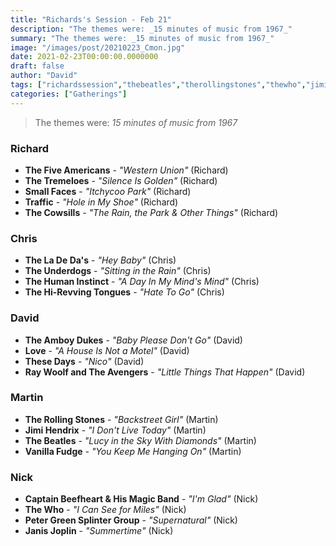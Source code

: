 ```yaml
---
title: "Richards's Session - Feb 21"
description: "The themes were: _15 minutes of music from 1967_"
summary: "The themes were: _15 minutes of music from 1967_"
image: "/images/post/20210223_Cmon.jpg"
date: 2021-02-23T00:00:00.0000000
draft: false
author: "David"
tags: ["richardssession","thebeatles","therollingstones","thewho","jimihendrix","petergreen","captainbeefheart","love","traffic","smallfaces","raywoolf","theladedas","janisjoplin","thesedays","thecowsills","thetremeloes","theunderdogs","vanillafudge","theamboydukes","thefiveamericans","thehumaninstinct","thehi-revvingtongues"]
categories: ["Gatherings"]
---
```

> The themes were: _15 minutes of music from 1967_
### Richard
- **The Five Americans** - _"Western Union"_ (Richard)
- **The Tremeloes** - _"Silence Is Golden"_ (Richard)
- **Small Faces** - _"Itchycoo Park"_ (Richard)
- **Traffic** - _"Hole in My Shoe"_ (Richard)
- **The Cowsills** - _"The Rain, the Park & Other Things"_ (Richard)
### Chris
- **The La De Da's** - _"Hey Baby"_ (Chris)
- **The Underdogs** - _"Sitting in the Rain"_ (Chris)
- **The Human Instinct** - _"A Day In My Mind's Mind"_ (Chris)
- **The Hi-Revving Tongues** - _"Hate To Go"_ (Chris)
### David
- **The Amboy Dukes** - _"Baby Please Don't Go"_ (David)
- **Love** - _"A House Is Not a Motel"_ (David)
- **These Days** - _"Nico"_ (David)
- **Ray Woolf and The Avengers** - _"Little Things That Happen"_ (David)
### Martin
- **The Rolling Stones** - _"Backstreet Girl"_ (Martin)
- **Jimi Hendrix** - _"I Don't Live Today"_ (Martin)
- **The Beatles** - _"Lucy in the Sky With Diamonds"_ (Martin)
- **Vanilla Fudge** - _"You Keep Me Hanging On"_ (Martin)
### Nick
- **Captain Beefheart & His Magic Band** - _"I'm Glad"_ (Nick)
- **The Who** - _"I Can See for Miles"_ (Nick)
- **Peter Green Splinter Group** - _"Supernatural"_ (Nick)
- **Janis Joplin** - _"Summertime"_ (Nick)
